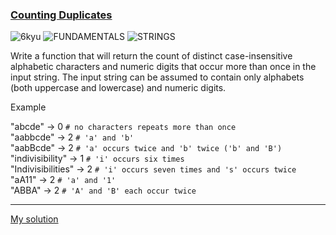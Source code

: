 ### [Counting Duplicates](https://www.codewars.com/kata/54bf1c2cd5b56cc47f0007a1/php)
![6kyu](https://img.shields.io/badge/6kyu-yellow)
![FUNDAMENTALS](https://img.shields.io/badge/FUNDAMENTALS-grey)
![STRINGS](https://img.shields.io/badge/STRINGS-grey)

Write a function that will return the count of distinct case-insensitive alphabetic characters and numeric digits 
that occur more than once in the input string. The input string can be assumed to contain only alphabets 
(both uppercase and lowercase) and numeric digits.

Example

"abcde" -> 0 `# no characters repeats more than once`\
"aabbcde" -> 2 `# 'a' and 'b'`\
"aabBcde" -> 2 `# 'a' occurs twice and 'b' twice ('b' and 'B')`\
"indivisibility" -> 1 `# 'i' occurs six times`\
"Indivisibilities" -> 2 `# 'i' occurs seven times and 's' occurs twice`\
"aA11" -> 2 `# 'a' and '1'`\
"ABBA" -> 2 `# 'A' and 'B' each occur twice`

---

[My solution](https://www.codewars.com/kata/reviews/5d0f846cdb3e8400018b4dd4/groups/6354120725dc51000141ace6)